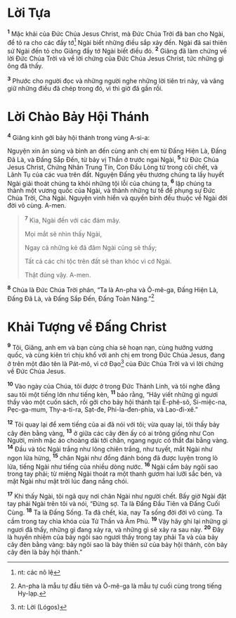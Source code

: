 # Lời Tựa
<sup><b>1</b></sup> Mặc khải của Ðức Chúa Jesus Christ, mà Ðức Chúa Trời đã ban cho Ngài, để tỏ ra cho các đầy tớ[^1] Ngài biết những điều sắp xảy đến. Ngài đã sai thiên sứ Ngài đến tỏ cho Giăng đầy tớ Ngài biết điều đó. <sup><b>2</b></sup> Giăng đã làm chứng về lời Ðức Chúa Trời và về lời chứng của Ðức Chúa Jesus Christ, tức những gì ông đã thấy.

<sup><b>3</b></sup> Phước cho người đọc và những người nghe những lời tiên tri này, và vâng giữ những điều đã chép trong đó, vì thì giờ đã gần rồi.

# Lời Chào Bảy Hội Thánh
<sup><b>4</b></sup> Giăng kính gởi bảy hội thánh trong vùng A-si-a:

Nguyện xin ân sủng và bình an đến cùng anh chị em từ Ðấng Hiện Là, Ðấng Ðã Là, và Ðấng Sắp Ðến, từ bảy vị Thần ở trước ngai Ngài, <sup><b>5</b></sup> từ Ðức Chúa Jesus Christ, Chứng Nhân Trung Tín, Con Ðầu Lòng từ trong cõi chết, và Lãnh Tụ của các vua trên đất. Nguyện Ðấng yêu thương chúng ta lấy huyết Ngài giải thoát chúng ta khỏi những tội lỗi của chúng ta, <sup><b>6</b></sup> lập chúng ta thành một vương quốc của Ngài, và thành những tư tế để phụng sự Ðức Chúa Trời, Cha Ngài. Nguyện vinh hiển và quyền bính đều thuộc về Ngài đời đời vô cùng. A-men.


> <sup><b>7</b></sup> Kìa, Ngài đến với các đám mây.
> 
> Mọi mắt sẽ nhìn thấy Ngài,
> 
> Ngay cả những kẻ đã đâm Ngài cũng sẽ thấy;
> 
> Tất cả các chi tộc trên đất sẽ than khóc vì cớ Ngài.
> 
> Thật đúng vậy. A-men.
>

<sup><b>8</b></sup> Chúa là Ðức Chúa Trời phán, “Ta là An-pha và Ô-mê-ga, Ðấng Hiện Là, Ðấng Ðã Là, và Ðấng Sắp Ðến, Ðấng Toàn Năng.”[^2]

# Khải Tượng về Ðấng Christ
<sup><b>9</b></sup> Tôi, Giăng, anh em và bạn cùng chia sẻ hoạn nạn, cùng hưởng vương quốc, và cùng kiên trì chịu khổ với anh chị em trong Ðức Chúa Jesus, đang ở trên một đảo tên là Pát-mô, vì cớ Ðạo[^3] của Ðức Chúa Trời và vì lời chứng về Ðức Chúa Jesus.

<sup><b>10</b></sup> Vào ngày của Chúa, tôi được ở trong Ðức Thánh Linh, và tôi nghe đằng sau tôi một tiếng lớn như tiếng kèn, <sup><b>11</b></sup> bảo rằng, “Hãy viết những gì ngươi thấy vào một cuốn sách, rồi gởi cho bảy hội thánh tại Ê-phê-sô, Si-miệc-na, Pẹc-ga-mum, Thy-a-ti-ra, Sạt-đe, Phi-la-đen-phia, và Lao-đi-xê.”

<sup><b>12</b></sup> Tôi quay lại để xem tiếng của ai đã nói với tôi; vừa quay lại, tôi thấy bảy cây đèn bằng vàng, <sup><b>13</b></sup> ở giữa các cây đèn ấy có ai trông giống như Con Người, mình mặc áo choàng dài tới chân, ngang ngực có thắt đai bằng vàng. <sup><b>14</b></sup> Ðầu và tóc Ngài trắng như lông chiên trắng, như tuyết, mắt Ngài như ngọn lửa hừng, <sup><b>15</b></sup> chân Ngài như đồng đánh bóng đã được luyện trong lò lửa, tiếng Ngài như tiếng của nhiều dòng nước. <sup><b>16</b></sup> Ngài cầm bảy ngôi sao trong tay phải; từ miệng Ngài thoát ra một thanh gươm hai lưỡi sắc bén, và mặt Ngài như mặt trời lúc đang nắng chói.

<sup><b>17</b></sup> Khi thấy Ngài, tôi ngã quỵ nơi chân Ngài như người chết. Bấy giờ Ngài đặt tay phải Ngài trên tôi và nói, “Ðừng sợ. Ta là Ðấng Ðầu Tiên và Ðấng Cuối Cùng. <sup><b>18</b></sup> Ta là Ðấng Sống. Ta đã chết, kìa, nay Ta sống đời đời vô cùng. Ta cầm trong tay chìa khóa của Tử Thần và Âm Phủ. <sup><b>19</b></sup> Vậy hãy ghi lại những gì ngươi đã thấy, những gì đang xảy ra, và những gì sẽ xảy ra sau này. <sup><b>20</b></sup> Ðây là huyền nhiệm của bảy ngôi sao ngươi thấy trong tay phải Ta và của bảy cây đèn bằng vàng: bảy ngôi sao là bảy thiên sứ của bảy hội thánh, còn bảy cây đèn là bảy hội thánh.”

[^1]: nt: các nô lệ
[^2]: An-pha là mẫu tự đầu tiên và Ô-mê-ga là mẫu tự cuối cùng trong tiếng Hy-lạp.
[^3]: nt: Lời (Lógos)

